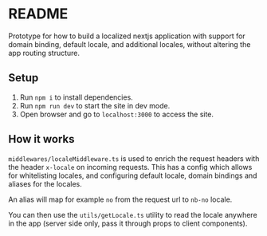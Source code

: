 # README

Prototype for how to build a localized nextjs application with support
for domain binding, default locale, and additional locales, without
altering the app routing structure.

## Setup

1. Run `npm i` to install dependencies.
2. Run `npm run dev` to start the site in dev mode.
3. Open browser and go to `localhost:3000` to access the site.

## How it works

`middlewares/localeMiddleware.ts` is used to enrich the request headers with the 
header `x-locale` on incoming requests. This has a config which allows 
for whitelisting locales, and configuring default locale, domain bindings
and aliases for the locales.

An alias will map for example `no` from the request url to `nb-no` locale.

You can then use the `utils/getLocale.ts` utility to read the locale anywhere
in the app (server side only, pass it through props to client components).